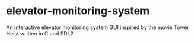 # elevator-monitoring-system
An interactive elevator monitoring system GUI inspired by the movie Tower Heist written in C and SDL2.
